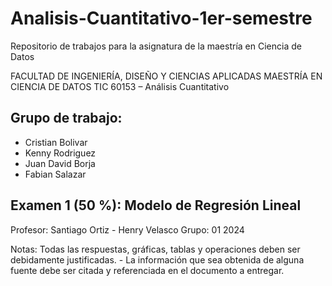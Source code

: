 # Analisis-Cuantitativo-1er-semestre
Repositorio de trabajos para la asignatura de la maestría en Ciencia de Datos

FACULTAD DE INGENIERÍA, DISEÑO Y CIENCIAS 
APLICADAS 
MAESTRÍA EN CIENCIA DE DATOS 
TIC 60153 – Análisis Cuantitativo 

## Grupo de trabajo:
- Cristian Bolivar
- Kenny Rodriguez
- Juan David Borja
- Fabian Salazar

## Examen 1 (50 %): Modelo de Regresión Lineal 
Profesor: Santiago Ortiz - Henry Velasco 
Grupo: 01 2024

Notas: Todas las respuestas, gráficas, tablas y operaciones deben ser debidamente justificadas. - La información que sea obtenida de alguna fuente debe ser citada y referenciada en el documento a entregar. 

